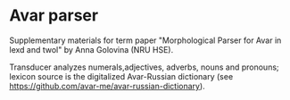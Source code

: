 # Avar parser
Supplementary materials for term paper "Morphological Parser for Avar in lexd and twol" by Anna Golovina (NRU HSE).

Transducer analyzes numerals,adjectives, adverbs, nouns and pronouns; lexicon source is the digitalized Avar-Russian dictionary (see https://github.com/avar-me/avar-russian-dictionary).
# 
